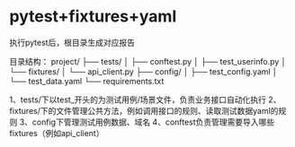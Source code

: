 # pytest+fixtures+yaml

执行pytest后，根目录生成对应报告

目录结构：
project/
├── tests/
│   ├── conftest.py
│   ├── test_userinfo.py
│   └── fixtures/
│       └── api_client.py
├── config/
│   ├── test_config.yaml
│   └── test_data.yaml
└── requirements.txt

1、tests/下以test_开头的为测试用例/场景文件，负责业务接口自动化执行
2、fixtures/下的文件管理公共方法，例如调用接口的规则、读取测试数据yaml的规则
3、config下管理测试用例数据、域名
4、conftest负责管理需要导入哪些fixtures（例如api_client）